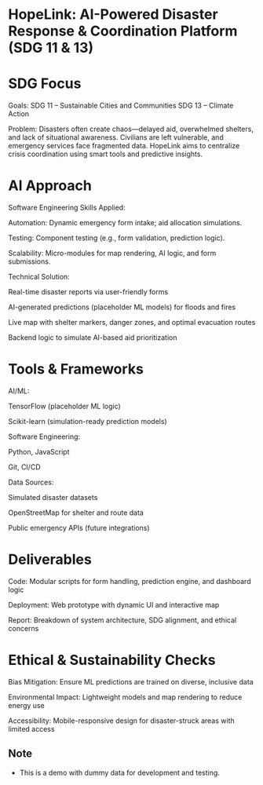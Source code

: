 # HopeLink: AI-Powered Disaster Response & Coordination Platform (SDG 11 & 13)


# SDG Focus
Goals:
SDG 11 – Sustainable Cities and Communities
SDG 13 – Climate Action

Problem:
Disasters often create chaos—delayed aid, overwhelmed shelters, and lack of situational awareness. Civilians are left vulnerable, and emergency services face fragmented data. HopeLink aims to centralize crisis coordination using smart tools and predictive insights.

# AI Approach
Software Engineering Skills Applied:

Automation: Dynamic emergency form intake; aid allocation simulations.

Testing: Component testing (e.g., form validation, prediction logic).

Scalability: Micro-modules for map rendering, AI logic, and form submissions.

Technical Solution:

Real-time disaster reports via user-friendly forms

AI-generated predictions (placeholder ML models) for floods and fires

Live map with shelter markers, danger zones, and optimal evacuation routes

Backend logic to simulate AI-based aid prioritization

# Tools & Frameworks
AI/ML:

TensorFlow (placeholder ML logic)

Scikit-learn (simulation-ready prediction models)

Software Engineering:

Python, JavaScript

Git, CI/CD

Data Sources:

Simulated disaster datasets

OpenStreetMap for shelter and route data

Public emergency APIs (future integrations)

# Deliverables
Code: Modular scripts for form handling, prediction engine, and dashboard logic

Deployment: Web prototype with dynamic UI and interactive map

Report: Breakdown of system architecture, SDG alignment, and ethical concerns

# Ethical & Sustainability Checks
Bias Mitigation: Ensure ML predictions are trained on diverse, inclusive data

Environmental Impact: Lightweight models and map rendering to reduce energy use

Accessibility: Mobile-responsive design for disaster-struck areas with limited access

## Note
- This is a demo with dummy data for development and testing.



